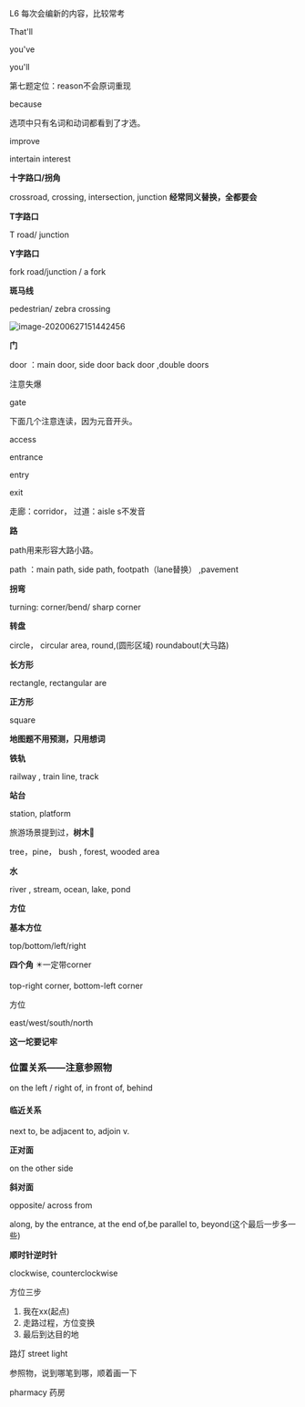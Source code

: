 L6 每次会编新的内容，比较常考

That'll

you've

you'll



第七题定位：reason不会原词重现

because

选项中只有名词和动词都看到了才选。

improve 





intertain    interest



**十字路口/拐角**

crossroad, crossing, intersection, junction **经常同义替换，全都要会**

**T字路口**

T road/ junction

**Y字路口**

fork road/junction    / a fork

**斑马线**

pedestrian/ zebra crossing

![image-20200627151442456](C:\Users\UncleDong\AppData\Roaming\Typora\typora-user-images\image-20200627151442456.png)



**门**

door ：main door, side door back door ,double doors

注意失爆

gate

下面几个注意连读，因为元音开头。

access

entrance

entry

exit



走廊：corridor， 过道：aisle  s不发音

**路**

path用来形容大路小路。

path ：main path, side path, footpath（lane替换） ,pavement 

**拐弯**

turning:  corner/bend/ sharp corner

**转盘**

circle， circular area, round,(圆形区域)  roundabout(大马路)

**长方形**

 rectangle, rectangular are

**正方形**

square

**地图题不用预测，只用想词**

**铁轨**

railway , train line, track

**站台**

station,  platform

旅游场景提到过，**树木**:deciduous_tree:

tree，pine， bush , forest, wooded area

**水**

river , stream, ocean,  lake, pond

**方位**

**基本方位**

top/bottom/left/right

**四个角**  :eight_pointed_black_star:一定带corner

top-right corner, bottom-left corner

方位

east/west/south/north

**这一坨要记牢**

### **位置关系——注意参照物**

on the left / right of, in front of, behind

#### 临近关系

next to, be adjacent to, adjoin v.

**正对面**

on the other side

**斜对面**

opposite/ across from

along, by the entrance,  at the end of,be parallel to, beyond(这个最后一步多一些)

**顺时针逆时针**

clockwise, counterclockwise

方位三步

1. 我在xx(起点)
2. 走路过程，方位变换
3. 最后到达目的地

路灯 street light

参照物，说到哪笔到哪，顺着画一下

pharmacy 药房